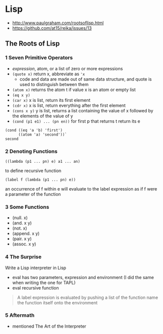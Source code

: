 # Lisp

- http://www.paulgraham.com/rootsoflisp.html
- https://github.com/at15/reika/issues/13

## The Roots of Lisp

### 1 Seven Primitive Operators

- *expression*, atom, or a list of zero or more expressions
- `(quote x)` return x, abbreviate as `'x`
  - code and data are made out of same data structure, and quote is used to distinguish between them
- `(atom x)` returns the atom t if value x is an atom or empty list
- `(eq x y)`
- `(car x)` x is list, return its first element
- `(cdr x)` x is list, return everything after the first element
- `(cons x y)` y is list, returns a list containing the value of x followed by the elements of the value of y
- `(cond (p1 e1) ... (pn en))`  for first p that returns t return its e

```
(cond ((eq 'a 'b) 'first')
      ((atom 'a) 'second'))`
second
```

### 2 Denoting Functions

`((lambda (p1 ... pn) e) a1 ... an)`

to define recursive function

`(label f (lambda (p1 ... pn) e))`

an occurrence of f within e will evaluate to the label expression as if f were a parameter of the function

### 3 Some Functions

- (null. x)
- (and. x y)
- (not. x)
- (append. x y)
- (pair. x y)
- (assoc. x y)

### 4 The Surprise

Write a Lisp interpreter in Lisp

- eval has two parameters, expression and environment (I did the same when writing the one for TAPL)
- eval recursive function

> A label expression is evaluated by pushing a list of the function name the function itself onto the environment

### 5 Aftermath

- mentioned The Art of the Interpreter
